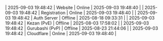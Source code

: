 | 2025-09-03 19:48:42 | Website | Online | 2025-09-03 19:48:40 |
| 2025-09-03 19:48:42 | Registration | Online | 2025-09-03 19:48:40 |
| 2025-09-03 19:48:42 | Auth Server | Offline | 2025-08-18 09:33:31 |
| 2025-09-03 19:48:42 | Kezan (PvE) | Offline | 2025-08-03 17:58:02 |
| 2025-09-03 19:48:42 | Gurubashi (PvP) | Offline | 2025-08-23 21:44:06 |
| 2025-09-03 19:48:42 | Cloudflare | Online | 2025-09-03 19:48:40 |
